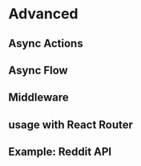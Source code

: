 # Advanced

## Async Actions
## Async Flow
## Middleware
## usage with React Router
## Example: Reddit API

